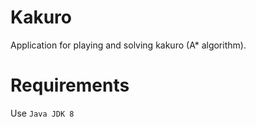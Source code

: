 # Kakuro
Application for playing and solving kakuro (A* algorithm).

# Requirements
Use `Java JDK 8`